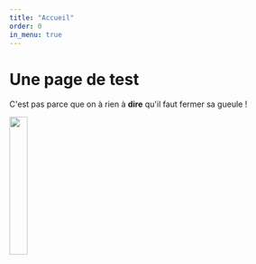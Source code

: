 ```yaml
---
title: "Accueil"
order: 0
in_menu: true
---
```

<html lang="fr">
  <head>
    <meta charset="utf-8" />
    <meta name="viewport" content="width=device-width" />
    <title>Mon site de test</title>
  </head>
  <body>
    <h1> Une page de test</h1>
<p>C'est pas parce que on à rien à  <strong>dire</strong>  qu'il faut fermer sa gueule !</p>
<a href='https://www.hebergeur-image.com/'><img src='https://www.hebergeur-image.com/upload/109.208.246.164-66c879922baf9.jpg'/ align="center" width=25% height=25%></a>
  </body>
</html> 